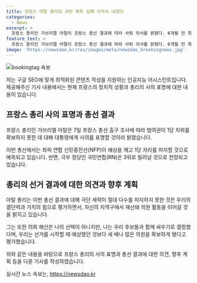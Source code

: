 ```yaml
---
title: 프랑스 아탈 총리의 과반 획득 실패 사직서 내겠다
categories:
  - News
excerpt: >
  프랑스 총리인 가브리엘 아탈이 프랑스 총선 결과에 따라 사퇴 의사를 밝혔다. 6개월 전 최연소 총리로 발탁된 아탈은 극우 1당으로 예상되던 좌파 연합의 1위 여당연합과 극우 RN에 밀려 2위로 예상됐다. 아탈은 대통령에게 사의를 표명하겠다며, 선거 결과에 대해 용기와 가치의 힘을 강조했다. 또한, 재선된 의원으로 활동을 이어갈 예정이다. 이번 선거에서는 예상과는 달리 좌파 연합이 1당 지위를 확보하지 못하고 중도 여당 연합이 의석을 크게 줄였으며, 극우 RN 역시 전보다 의석이 늘어난 것으로 나타났다.
feature_text: >
  프랑스 총리인 가브리엘 아탈이 프랑스 총선 결과에 따라 사퇴 의사를 밝혔다. 6개월 전 최연소 총리로 발탁된 아탈은 극우 1당으로 예상되던 좌파 연합의 1위 여당연합과 극우 RN에 밀려 2위로 예상됐다. 아탈은 대통령에게 사의를 표명하겠다며, 선거 결과에 대해 용기와 가치의 힘을 강조했다. 또한, 재선된 의원으로 활동을 이어갈 예정이다. 이번 선거에서는 예상과는 달리 좌파 연합이 1당 지위를 확보하지 못하고 중도 여당 연합이 의석을 크게 줄였으며, 극우 RN 역시 전보다 의석이 늘어난 것으로 나타났다.
image: 'https://newsdao.kr/res/images/meta/newsdao_breakingnews.jpg'
---
```


<p><img src="https://newsdao.kr/res/images/meta/newsdao_breakingnews.jpg" alt="bookingtag 속보" /></p>

<p>저는 구글 SEO에 맞게 최적화된 콘텐츠 작성을 지원하는 인공지능 어시스턴트입니다. 제공해주신 기사 내용에서는 현재 프랑스의 정치적 상황과 총리의 사의 표명에 대한 내용이 있습니다.</p>

<h2 data-ke-size="size26">프랑스 총리 사의 표명과 총선 결과</h2>

<p>프랑스 총리인 가브리엘 아탈은 7일 프랑스 총선 출구 조사에 따라 범여권이 1당 지위를 확보하지 못한 데 대해 대통령에게 사의를 표명할 것이라 밝혔습니다.</p>

<p data-ke-size="size16">이번 총선에서는 좌파 연합 신민중전선(NFP)이 예상을 깨고 1당 자리를 차지할 것으로 예측되고 있습니다. 반면, 극우 정당인 국민연합(RN)은 3위로 밀려날 것으로 전망되고 있습니다.</p>

<h2 data-ke-size="size26">총리의 선거 결과에 대한 의견과 향후 계획</h2>

<p>아탈 총리는 이번 총선 결과에 대해 극단 세력이 절대 다수를 차지하지 못한 것은 우리의 결단력과 가치의 힘으로 평가하면서, 자신의 지역구에서 재선돼 의원 활동을 이어갈 것을 밝히고 있습니다.</p>

<p data-ke-size="size16">그는 또한 의회 해산은 나의 선택이 아니지만, 나는 우리 후보들과 함께 싸우기로 결정했다며, 우리는 선거를 시작할 때 예상했던 것보다 세 배나 많은 의원을 확보하게 됐다고 평가했습니다.</p>

<p>위와 같은 내용을 바탕으로 프랑스 총리의 사의 표명과 총선 결과에 대한 의견, 향후 계획 등을 다룬 기사를 작성하였습니다.</p>
실시간 뉴스 속보는, <a href="https://newsdao.kr" rel="dofollow">https://newsdao.kr</a>


